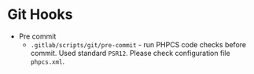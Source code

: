Git Hooks
========

* Pre commit
    * `.gitlab/scripts/git/pre-commit` - run PHPCS code checks before commit. Used standard `PSR12`. Please check configuration file `phpcs.xml`.
